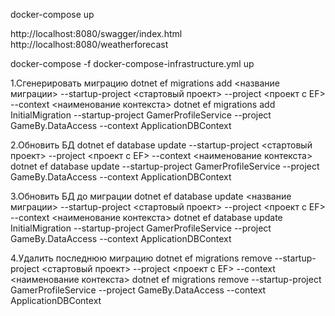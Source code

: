 ﻿docker-compose up

http://localhost:8080/swagger/index.html
http://localhost:8080/weatherforecast

docker-compose -f docker-compose-infrastructure.yml up

1.Сгенерировать миграцию
dotnet ef migrations add <название миграции> --startup-project <стартовый проект> --project <проект с EF> --context <наименование контекста>
dotnet ef migrations add InitialMigration --startup-project GamerProfileService --project GameBy.DataAccess --context ApplicationDBContext


2.Обновить БД
dotnet ef database update --startup-project <стартовый проект> --project <проект с EF> --context <наименование контекста>
dotnet ef database update --startup-project GamerProfileService --project GameBy.DataAccess --context ApplicationDBContext


3.Обновить БД до миграции
dotnet ef database update <название миграции> --startup-project <стартовый проект> --project <проект с EF> --context <наименование контекста>
dotnet ef database update InitialMigration --startup-project GamerProfileService --project GameBy.DataAccess --context ApplicationDBContext


4.Удалить последнюю миграцию
dotnet ef migrations remove --startup-project <стартовый проект> --project <проект с EF> --context <наименование контекста>
dotnet ef migrations remove --startup-project GamerProfileService --project GameBy.DataAccess --context ApplicationDBContext